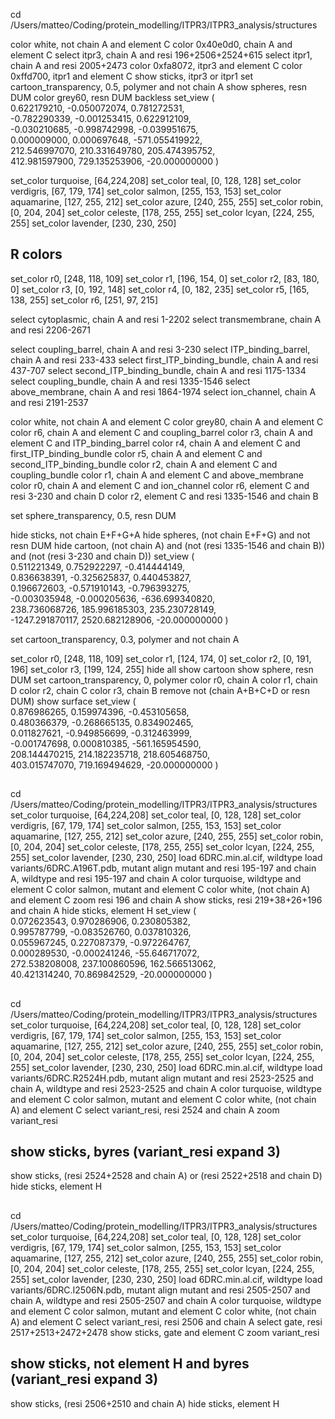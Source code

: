 cd /Users/matteo/Coding/protein_modelling/ITPR3/ITPR3_analysis/structures

color white, not chain A and element C
color 0x40e0d0, chain A and element C
select itpr3, chain A and resi 196+2506+2524+615
select itpr1, chain A and resi 2005+2473
color 0xfa8072, itpr3 and element C
color 0xffd700, itpr1 and element C
show sticks, itpr3 or itpr1
set cartoon_transparency, 0.5, polymer and not chain A
show spheres, resn DUM
color grey60, resn DUM
backless
set_view (\
     0.622179210,   -0.050072074,    0.781272531,\
    -0.782290339,   -0.001253415,    0.622912109,\
    -0.030210685,   -0.998742998,   -0.039951675,\
     0.000009000,    0.000697648, -571.055419922,\
   212.546997070,  210.331649780,  205.474395752,\
   412.981597900,  729.135253906,  -20.000000000 )
   
set_color turquoise, [64,224,208]
set_color teal, [0, 128, 128]
set_color verdigris, [67, 179, 174]
set_color salmon, [255, 153, 153]
set_color aquamarine, [127, 255, 212]
set_color azure, [240, 255, 255]
set_color robin, [0, 204, 204]
set_color celeste, [178, 255, 255]
set_color lcyan, [224, 255, 255]
set_color lavender, [230, 230, 250]


## R colors
set_color r0, [248, 118, 109]
set_color r1, [196, 154, 0]
set_color r2, [83, 180, 0]
set_color r3, [0, 192, 148]
set_color r4, [0, 182, 235]
set_color r5, [165, 138, 255]
set_color r6, [251, 97, 215]

select cytoplasmic, chain A and resi 1-2202
select transmembrane, chain A and resi 2206-2671

select coupling_barrel, chain A and resi 3-230
select ITP_binding_barrel, chain A and resi 233-433
select first_ITP_binding_bundle, chain A and resi 437-707
select second_ITP_binding_bundle, chain A and resi 1175-1334
select coupling_bundle, chain A and resi 1335-1546
select above_membrane, chain A and resi 1864-1974
select ion_channel, chain A and resi 2191-2537

color white, not chain A and element C
color grey80, chain A and element C
color r6, chain A and element C and coupling_barrel
color r3, chain A and element C and ITP_binding_barrel
color r4, chain A and element C and first_ITP_binding_bundle
color r5, chain A and element C and second_ITP_binding_bundle
color r2, chain A and element C and coupling_bundle
color r1, chain A and element C and above_membrane
color r0, chain A and element C and ion_channel
color r6, element C and resi 3-230 and chain D
color r2, element C and resi 1335-1546 and chain B

set sphere_transparency, 0.5, resn DUM

hide sticks, not chain E+F+G+A
hide spheres, (not chain E+F+G) and not resn DUM
hide cartoon, (not chain A) and (not (resi 1335-1546 and chain B)) and (not (resi 3-230 and chain D))
set_view (\
     0.511221349,    0.752922297,   -0.414444149,\
     0.836638391,   -0.325625837,    0.440453827,\
     0.196672603,   -0.571910143,   -0.796393275,\
    -0.003035948,   -0.000205636, -636.699340820,\
   238.736068726,  185.996185303,  235.230728149,\
  -1247.291870117, 2520.682128906,  -20.000000000 )

set cartoon_transparency, 0.3, polymer and not chain A
   
   
   
set_color r0, [248, 118, 109]
set_color r1, [124, 174, 0]
set_color r2, [0, 191, 196]
set_color r3, [199, 124, 255]
hide all
show cartoon
show sphere, resn DUM
set cartoon_transparency, 0, polymer
color r0, chain A
color r1, chain D
color r2, chain C
color r3, chain B
remove not (chain A+B+C+D or resn DUM)
show surface
set_view (\
     0.876986265,    0.159974396,   -0.453105658,\
     0.480366379,   -0.268665135,    0.834902465,\
     0.011827621,   -0.949856699,   -0.312463999,\
    -0.001747698,    0.000810385, -561.165954590,\
   208.144470215,  214.182235718,  218.605468750,\
   403.015747070,  719.169494629,  -20.000000000 )

##
cd /Users/matteo/Coding/protein_modelling/ITPR3/ITPR3_analysis/structures
set_color turquoise, [64,224,208]
set_color teal, [0, 128, 128]
set_color verdigris, [67, 179, 174]
set_color salmon, [255, 153, 153]
set_color aquamarine, [127, 255, 212]
set_color azure, [240, 255, 255]
set_color robin, [0, 204, 204]
set_color celeste, [178, 255, 255]
set_color lcyan, [224, 255, 255]
set_color lavender, [230, 230, 250]
load 6DRC.min.al.cif, wildtype
load variants/6DRC.A196T.pdb, mutant
align mutant and resi 195-197 and chain A, wildtype and resi 195-197 and chain A
color turquoise, wildtype and element C
color salmon, mutant and element C
color white, (not chain A) and element C
zoom resi 196 and chain A
show sticks, resi 219+38+26+196 and chain A
hide sticks, element H
set_view (\
     0.072623543,    0.970286906,    0.230805382,\
     0.995787799,   -0.083526760,    0.037810326,\
     0.055967245,    0.227087379,   -0.972264767,\
     0.000289530,   -0.000241246,  -55.646717072,\
   272.538208008,  237.100860596,  162.566513062,\
    40.421314240,   70.869842529,  -20.000000000 )

##
cd /Users/matteo/Coding/protein_modelling/ITPR3/ITPR3_analysis/structures
set_color turquoise, [64,224,208]
set_color teal, [0, 128, 128]
set_color verdigris, [67, 179, 174]
set_color salmon, [255, 153, 153]
set_color aquamarine, [127, 255, 212]
set_color azure, [240, 255, 255]
set_color robin, [0, 204, 204]
set_color celeste, [178, 255, 255]
set_color lcyan, [224, 255, 255]
set_color lavender, [230, 230, 250]
load 6DRC.min.al.cif, wildtype
load variants/6DRC.R2524H.pdb, mutant
align mutant and resi 2523-2525 and chain A, wildtype and resi 2523-2525 and chain A
color turquoise, wildtype and element C
color salmon, mutant and element C
color white, (not chain A) and element C
select variant_resi, resi 2524 and chain A
zoom variant_resi
## show sticks, byres (variant_resi expand 3)
show sticks, (resi 2524+2528 and chain A) or (resi 2522+2518 and chain D)
hide sticks, element H
    
    
##

cd /Users/matteo/Coding/protein_modelling/ITPR3/ITPR3_analysis/structures
set_color turquoise, [64,224,208]
set_color teal, [0, 128, 128]
set_color verdigris, [67, 179, 174]
set_color salmon, [255, 153, 153]
set_color aquamarine, [127, 255, 212]
set_color azure, [240, 255, 255]
set_color robin, [0, 204, 204]
set_color celeste, [178, 255, 255]
set_color lcyan, [224, 255, 255]
set_color lavender, [230, 230, 250]
load 6DRC.min.al.cif, wildtype
load variants/6DRC.I2506N.pdb, mutant
align mutant and resi 2505-2507 and chain A, wildtype and resi 2505-2507 and chain A
color turquoise, wildtype and element C
color salmon, mutant and element C
color white, (not chain A) and element C
select variant_resi, resi 2506 and chain A
select gate, resi 2517+2513+2472+2478
show sticks, gate and element C
zoom variant_resi
## show sticks, not element H and byres (variant_resi expand 3)
show sticks, (resi 2506+2510 and chain A)
hide sticks, element H